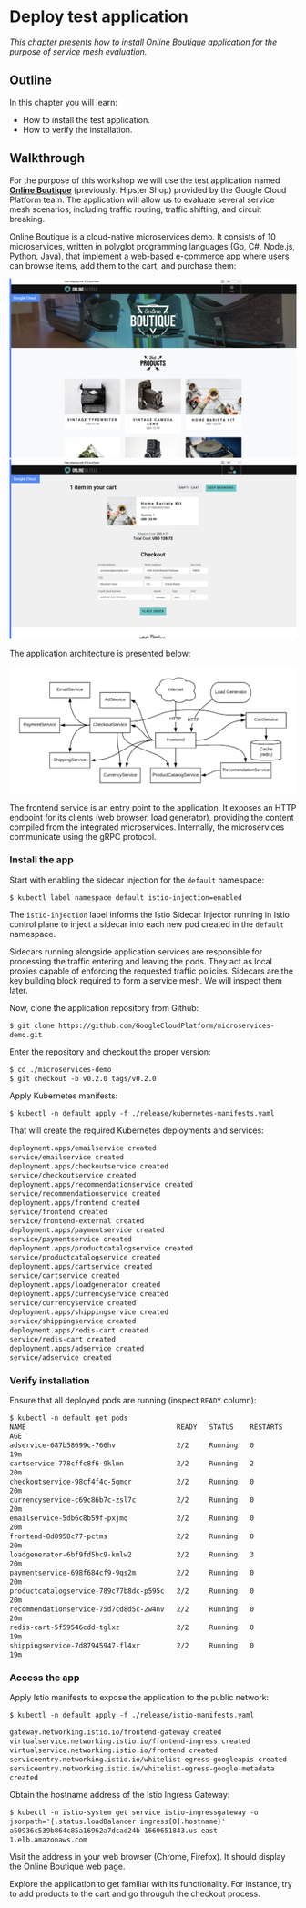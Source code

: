 # Deploy test application

*This chapter presents how to install Online Boutique application for the purpose of service mesh
evaluation.*

## Outline

In this chapter you will learn:

* How to install the test application.
* How to verify the installation.

## Walkthrough

For the purpose of this workshop we will use the test application named
[**Online Boutique**](https://github.com/GoogleCloudPlatform/microservices-demo) (previously: Hipster
Shop) provided by the Google Cloud Platform team. The application will allow us to evaluate several
service mesh scenarios, including traffic routing, traffic shifting, and circuit breaking.

Online Boutique is a cloud-native microservices demo. It consists of 10 microservices, written in
polyglot programming languages (Go, C#, Node.js, Python, Java), that implement a web-based
e-commerce app where users can browse items, add them to the cart, and purchase them:

![](/assets/images/test-app-screenshot-1.png)
![](/assets/images/test-app-screenshot-2.png)

The application architecture is presented below:

![](/assets/images/test-app-architecture.png)

The frontend service is an entry point to the application. It exposes an HTTP endpoint for its
clients (web browser, load generator), providing the content compiled from the integrated
microservices. Internally, the microservices communicate using the gRPC protocol.

### Install the app

Start with enabling the sidecar injection for the `default` namespace:

```
$ kubectl label namespace default istio-injection=enabled
```

The `istio-injection` label informs the Istio Sidecar Injector running in Istio control plane to
inject a sidecar into each new pod created in the `default` namespace.

Sidecars running alongside application services are responsible for processing the traffic entering
and leaving the pods. They act as local proxies capable of enforcing the requested traffic policies.
Sidecars are the key building block required to form a service mesh. We will inspect them later.

Now, clone the application repository from Github:

```
$ git clone https://github.com/GoogleCloudPlatform/microservices-demo.git
```

Enter the repository and checkout the proper version:

```
$ cd ./microservices-demo
$ git checkout -b v0.2.0 tags/v0.2.0
```

Apply Kubernetes manifests:

```
$ kubectl -n default apply -f ./release/kubernetes-manifests.yaml
```

That will create the required Kubernetes deployments and services:

```
deployment.apps/emailservice created
service/emailservice created
deployment.apps/checkoutservice created
service/checkoutservice created
deployment.apps/recommendationservice created
service/recommendationservice created
deployment.apps/frontend created
service/frontend created
service/frontend-external created
deployment.apps/paymentservice created
service/paymentservice created
deployment.apps/productcatalogservice created
service/productcatalogservice created
deployment.apps/cartservice created
service/cartservice created
deployment.apps/loadgenerator created
deployment.apps/currencyservice created
service/currencyservice created
deployment.apps/shippingservice created
service/shippingservice created
deployment.apps/redis-cart created
service/redis-cart created
deployment.apps/adservice created
service/adservice created
```

### Verify installation

Ensure that all deployed pods are running (inspect `READY` column):

```
$ kubectl -n default get pods
NAME                                     READY   STATUS    RESTARTS   AGE
adservice-687b58699c-766hv               2/2     Running   0          19m
cartservice-778cffc8f6-9klmn             2/2     Running   2          20m
checkoutservice-98cf4f4c-5gmcr           2/2     Running   0          20m
currencyservice-c69c86b7c-zsl7c          2/2     Running   0          20m
emailservice-5db6c8b59f-pxjmq            2/2     Running   0          20m
frontend-8d8958c77-pctms                 2/2     Running   0          20m
loadgenerator-6bf9fd5bc9-kmlw2           2/2     Running   3          20m
paymentservice-698f684cf9-9qs2m          2/2     Running   0          20m
productcatalogservice-789c77b8dc-p595c   2/2     Running   0          20m
recommendationservice-75d7cd8d5c-2w4nv   2/2     Running   0          20m
redis-cart-5f59546cdd-tglxz              2/2     Running   0          19m
shippingservice-7d87945947-fl4xr         2/2     Running   0          19m
```

### Access the app

Apply Istio manifests to expose the application to the public network:

```
$ kubectl -n default apply -f ./release/istio-manifests.yaml
```

```
gateway.networking.istio.io/frontend-gateway created
virtualservice.networking.istio.io/frontend-ingress created
virtualservice.networking.istio.io/frontend created
serviceentry.networking.istio.io/whitelist-egress-googleapis created
serviceentry.networking.istio.io/whitelist-egress-google-metadata created
```

Obtain the hostname address of the Istio Ingress Gateway:

```
$ kubectl -n istio-system get service istio-ingressgateway -o jsonpath='{.status.loadBalancer.ingress[0].hostname}'
a50936c539b864c85a16962a7dcad24b-1660651843.us-east-1.elb.amazonaws.com
```

Visit the address in your web browser (Chrome, Firefox). It should display the Online Boutique
web page.

Explore the application to get familiar with its functionality. For instance, try to add products to
the cart and go througuh the checkout process.
